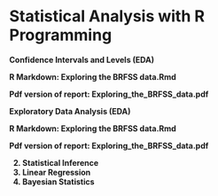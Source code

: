 # Statistical Analysis with R Programming
   <p><b>Confidence Intervals and Levels (EDA)
      <p>R Markdown: Exploring the BRFSS data.Rmd
     <p> Pdf version of report: Exploring_the_BRFSS_data.pdf
  <p><b>Exploratory Data Analysis (EDA)
      <p>R Markdown: Exploring the BRFSS data.Rmd
     <p> Pdf version of report: Exploring_the_BRFSS_data.pdf
   
  2) Statistical Inference
  3) Linear Regression
  4) Bayesian Statistics 
